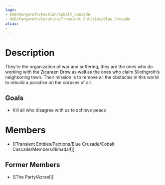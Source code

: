 ```yaml
---
tags:
- DnD/Kargaroth/Faction/Cobalt_Cascade
- DnD/Kargaroth/Location/Transient_Entities/Blue_Crusade
alias:
- 
---
```


# Description
They’re the organization of war and suffering, they are the ones who do working with the Zicaraen Drow as well as the ones who claim Silothgroth’s neighboring town. Their mission is to remove all the obstacles in this world to rebuild a paradise on the corpses of all.

## Goals
- Kill all who disagree with us to achieve peace

# Members
- [[Transient Entities/Factions/Blue Crusade/Cobalt Cascade/Members/Rimadalf]]

## Former Members
- [[The Party/Azrael]]